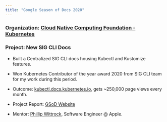 ```yaml
---
title: "Google Season of Docs 2020"
---
```


### Organization: [Cloud Native Computing Foundation - Kubernetes](https://www.cncf.io/)

### Project: New SIG CLI Docs
- Built a Centralized SIG CLI docs housing Kubectl and Kustomize features.

- Won Kubernetes Contributor of the year award 2020 from SIG CLI team for my work during this period.

- Outcome: [kubectl.docs.kubernetes.io](https://kubectl.docs.kubernetes.io/), gets ~250,000 page views every month.

- Project Report: [GSoD Website](https://developers.google.com/season-of-docs/docs/2020/participants/project-cncf-syamsundark)

- Mentor: [Phillip Wittrock](https://www.linkedin.com/in/phillipwittrock/), Software Engineer @ Apple.

